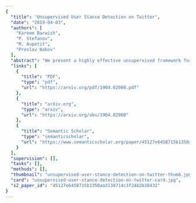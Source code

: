 ```yaml
---
{
  "title": "Unsupervised User Stance Detection on Twitter",
  "date": "2019-04-03",
  "authors": [
    "Kareem Darwish",
    "P. Stefanov",
    "M. Aupetit",
    "Preslav Nakov"
  ],
  "abstract": "We present a highly effective unsupervised framework for detecting the stance of prolific Twitter users with respect to controversial topics. In particular, we use dimensionality reduction to project users onto a low-dimensional space, followed by clustering, which allows us to find core users that are representative of the different stances. Our framework has three major advantages over pre-existing methods, which are based on supervised or semi-supervised classification. First, we do not require any prior labeling of users: instead, we create clusters, which are much easier to label manually afterwards, e.g., in a matter of seconds or minutes instead of hours. Second, there is no need for domain- or topic-level knowledge either to specify the relevant stances (labels) or to conduct the actual labeling. Third, our framework is robust in the face of data skewness, e.g., when some users or some stances have greater representation in the data. We experiment with different combinations of user similarity features, dataset sizes, dimensionality reduction methods, and clustering algorithms to ascertain the most effective and most computationally efficient combinations across three different datasets (in English and Turkish). We further verified our results on additional tweet sets covering six different controversial topics. Our best combination in terms of effectiveness and efficiency uses retweeted accounts as features, UMAP for dimensionality reduction, and Mean Shift for clustering, and yields a small number of high-quality user clusters, typically just 2--3, with more than 98% purity. The resultant user clusters can be used to train downstream classification. Moreover, our framework is robust to variations in the hyper-parameter values and also with respect to random initialization.",
  "links": [
    {
      "title": "PDF",
      "type": "pdf",
      "url": "https://arxiv.org/pdf/1904.02000.pdf"
    },
    {
      "title": "arXiv.org",
      "type": "arxiv",
      "url": "https://arxiv.org/abs/1904.02000"
    },
    {
      "title": "Semantic Scholar",
      "type": "semanticscholar",
      "url": "https://www.semanticscholar.org/paper/45127e6458715b1350aa3138714c3f24b2b38432"
    }
  ],
  "supervision": [],
  "tasks": [],
  "methods": [],
  "thumbnail": "unsupervised-user-stance-detection-on-twitter-thumb.jpg",
  "card": "unsupervised-user-stance-detection-on-twitter-card.jpg",
  "s2_paper_id": "45127e6458715b1350aa3138714c3f24b2b38432"
}
---
```


